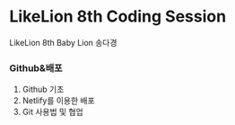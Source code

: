 # LikeLion 8th Coding Session
LikeLion 8th Baby Lion 송다경

### Github&배포

1. Github 기초 
2. Netlify를 이용한 배포 
3. Git 사용법 및 협업
